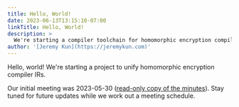 ```yaml
---
title: Hello, World!
date: 2023-06-13T13:15:10-07:00
linkTitle: Hello, World!
description: >
  We're starting a compiler toolchain for homomorphic encryption compilers.
author: '[Jeremy Kun](https://jeremykun.com)'
---
```


Hello, world! We're starting a project to unify homomorphic encryption compiler
IRs.

Our initial meeting was 2023-05-30
([read-only copy of the minutes](https://docs.google.com/document/d/1iyiHfseoVkA1qaP3Ig47kqVC-J1_AIidPaj61jvj2KM/edit?usp=sharing)).
Stay tuned for future updates while we work out a meeting schedule.

<!-- mdformat global-off -->
